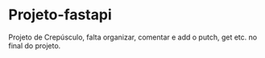 # Projeto-fastapi
Projeto de Crepúsculo, falta organizar, comentar e add o putch, get etc. no final do projeto.
